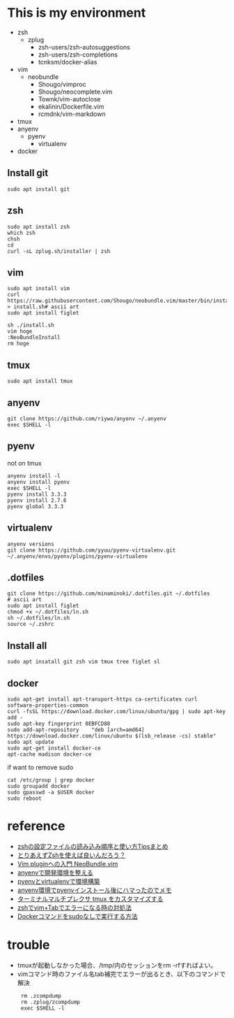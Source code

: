 # This is my environment
  * zsh
    * zplug
      * zsh-users/zsh-autosuggestions
      * zsh-users/zsh-completions
      * tcnksm/docker-alias
  * vim
    * neobundle
      * Shougo/vimproc
      * Shougo/neocomplete.vim
      * Townk/vim-autoclose
      * ekalinin/Dockerfile.vim
      * rcmdnk/vim-markdown
  * tmux
  * anyenv
    * pyenv
      * virtualenv
  * docker

## Install git
```
sudo apt install git
```
## zsh
```
sudo apt install zsh
which zsh
chsh
cd
curl -sL zplug.sh/installer | zsh
```

## vim
```
sudo apt install vim
curl https://raw.githubusercontent.com/Shougo/neobundle.vim/master/bin/install.sh > install.sh# ascii art
sudo apt install figlet

sh ./install.sh
vim hoge
:NeoBundleInstall
rm hoge
```

## tmux
```
sudo apt install tmux
```

## anyenv
```
git clone https://github.com/riywo/anyenv ~/.anyenv
exec $SHELL -l
```

## pyenv
not on tmux
```
anyenv install -l
anyenv install pyenv
exec $SHELL -l
pyenv install 3.3.3
pyenv install 2.7.6
pyenv global 3.3.3
```

## virtualenv
```
anyenv versions
git clone https://github.com/yyuu/pyenv-virtualenv.git ~/.anyenv/envs/pyenv/plugins/pyenv-virtualenv
```

## .dotfiles
```
git clone https://github.com/minaminoki/.dotfiles.git ~/.dotfiles
# ascii art
sudo apt install figlet
chmod +x ~/.dotfiles/ln.sh
sh ~/.dotfiles/ln.sh
source ~/.zshrc
```

## Install all
```
sudo apt insatall git zsh vim tmux tree figlet sl
```

## docker
```
sudo apt-get install apt-transport-https ca-certificates curl software-properties-common
curl -fsSL https://download.docker.com/linux/ubuntu/gpg | sudo apt-key add -
sudo apt-key fingerprint 0EBFCD88
sudo add-apt-repository    "deb [arch=amd64] https://download.docker.com/linux/ubuntu $(lsb_release -cs) stable"
sudo apt update
sudo apt-get install docker-ce
apt-cache madison docker-ce
```
if want to remove sudo
```
cat /etc/group | grep docker
sudo groupadd docker
sudo gpasswd -a $USER docker
sudo reboot
```
# reference
* [zshの設定ファイルの読み込み順序と使い方Tipsまとめ](http://qiita.com/muran001/items/7b104d33f5ea3f75353f)
* [とりあえずZshを使えば良いんだろう？](http://qiita.com/ktr_type23/items/3eb782f98c7a5f4c60b0)
* [Vim pluginへの入門 NeoBundle.vim](http://qiita.com/okamos/items/caf5a0b19ce893a75363)
* [anyenvで開発環境を整える](http://qiita.com/luckypool/items/f1e756e9d3e9786ad9ea)
* [pyenvとvirtualenvで環境構築](http://qiita.com/Kodaira_/items/feadfef9add468e3a85b)
* [anyenv環境でpyenvインストール後にハマったのでメモ](http://qiita.com/dodo5522/items/8e9e63d8c94a70fbbbb9)
* [ターミナルマルチプレクサ tmux をカスタマイズする](http://qiita.com/b4b4r07/items/01359e8a3066d1c37edc)
* [zshでvim+Tabでエラーになる時の対処法](http://qiita.com/Asuforce/items/28b287fdb933d1985e15)
* [Dockerコマンドをsudoなしで実行する方法](http://qiita.com/DQNEO/items/da5df074c48b012152ee)


# trouble
* tmuxが起動しなかった場合、/tmp/内のセッションをrm -rfすればよい。
* vimコマンド時のファイル名tab補完でエラーが出るとき、以下のコマンドで解決
  ```
   rm .zcompdump
   rm .zplug/zcompdump
   exec $SHELL -l
  ```
